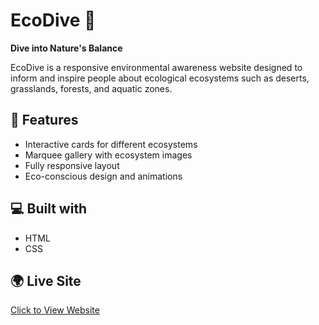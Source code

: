 # EcoDive 🌱

**Dive into Nature's Balance**

EcoDive is a responsive environmental awareness website designed to inform and inspire people about ecological ecosystems such as deserts, grasslands, forests, and aquatic zones.

## 🌿 Features

- Interactive cards for different ecosystems
- Marquee gallery with ecosystem images
- Fully responsive layout
- Eco-conscious design and animations

## 💻 Built with

- HTML
- CSS

## 🌍 Live Site

[Click to View Website](https://bhavi6115.github.io/EcoDive/)
